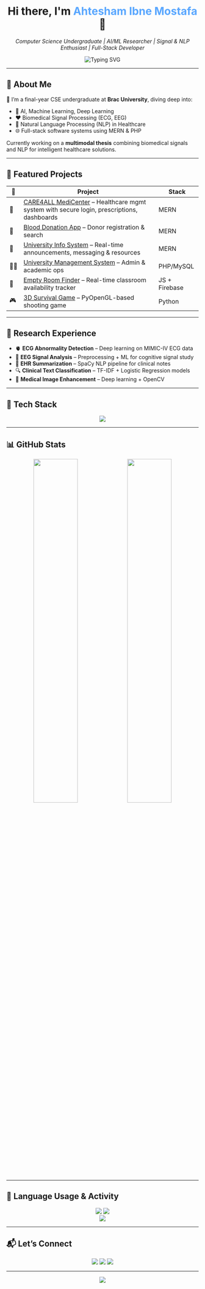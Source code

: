 <!-- HEADER -->
<div align="center">

<h1>Hi there, I'm <span style="color:#58a6ff">Ahtesham Ibne Mostafa</span> 👋</h1>

<p><em>Computer Science Undergraduate | AI/ML Researcher | Signal & NLP Enthusiast | Full-Stack Developer</em></p>

<img src="https://readme-typing-svg.demolab.com?font=Fira+Code&weight=500&duration=3000&pause=1000&color=58A6FF&center=true&vCenter=true&width=600&lines=Final+Year+CSE+Student+@+Brac+University;AI+%7C+Signal+Processing+%7C+NLP+Engineer;Always+learning+%E2%9A%A1+Always+building" alt="Typing SVG" />

</div>

---

## 🔬 About Me

🚀 I’m a final-year CSE undergraduate at **Brac University**, diving deep into:

- 🔎 AI, Machine Learning, Deep Learning  
- ❤️ Biomedical Signal Processing (ECG, EEG)  
- 🧠 Natural Language Processing (NLP) in Healthcare  
- 🌐 Full-stack software systems using MERN & PHP  

Currently working on a **multimodal thesis** combining biomedical signals and NLP for intelligent healthcare solutions.

---

## 🧩 Featured Projects

| 🚧 | Project | Stack |
|----|---------|-------|
| 🏥 | [CARE4ALL MediCenter](https://github.com/Ahtesham-Ibne-Mostafa/CARE4ALL_medicenter) – Healthcare mgmt system with secure login, prescriptions, dashboards | MERN |
| 💉 | [Blood Donation App](https://github.com/Ahtesham-Ibne-Mostafa/Blood-donation-app-with-MERN) – Donor registration & search | MERN |
| 📢 | [University Info System](https://github.com/Ahtesham-Ibne-Mostafa/University_Students_Information_and_Communication_System-With-MERN) – Real-time announcements, messaging & resources | MERN |
| 🧑‍🏫 | [University Management System](https://github.com/Ahtesham-Ibne-Mostafa/University_Management_and_Engagement_System-with-PHP) – Admin & academic ops | PHP/MySQL |
| 🏫 | [Empty Room Finder](https://github.com/Ahtesham-Ibne-Mostafa/BRAC_University_Empty_Room_Finding_Project) – Real-time classroom availability tracker | JS + Firebase |
| 🎮 | [3D Survival Game](https://github.com/Ahtesham-Ibne-Mostafa/3D_Survival_Game) – PyOpenGL-based shooting game | Python |

---

## 🧠 Research Experience

- 🫀 **ECG Abnormality Detection** – Deep learning on MIMIC-IV ECG data  
- 🧠 **EEG Signal Analysis** – Preprocessing + ML for cognitive signal study  
- 📝 **EHR Summarization** – SpaCy NLP pipeline for clinical notes  
- 🔍 **Clinical Text Classification** – TF-IDF + Logistic Regression models  
- 🧬 **Medical Image Enhancement** – Deep learning + OpenCV  

---

## 🧰 Tech Stack

<p align="center">
  <img src="https://skillicons.dev/icons?i=py,tensorflow,pytorch,react,nodejs,express,mongodb,php,mysql,js,html,css,linux,vscode,git,opencv" />
</p>

---

## 📊 GitHub Stats

<div align="center">
  <img width="48%" src="https://github-readme-stats.vercel.app/api?username=Ahtesham-Ibne-Mostafa&show_icons=true&theme=radical&hide_border=true" />
  <img width="48%" src="https://github-readme-streak-stats.herokuapp.com?user=Ahtesham-Ibne-Mostafa&theme=radical&hide_border=true" />
</div>

---

## 🧪 Language Usage & Activity

<div align="center">
  <img src="https://github-profile-summary-cards.vercel.app/api/cards/repos-per-language?username=Ahtesham-Ibne-Mostafa&theme=nord_dark" />
  <img src="https://github-profile-summary-cards.vercel.app/api/cards/most-commit-language?username=Ahtesham-Ibne-Mostafa&theme=nord_dark" />
  <br/>
  <img src="https://github-profile-summary-cards.vercel.app/api/cards/profile-details?username=Ahtesham-Ibne-Mostafa&theme=nord_dark" />
</div>

---

## 📬 Let’s Connect

<p align="center">
  <a href="mailto:ahteshamibnemostafa@gmail.com"><img src="https://img.shields.io/badge/Gmail-EA4335?style=for-the-badge&logo=gmail&logoColor=white" /></a>
  <a href="https://www.linkedin.com/in/ahtesham-ibne-mostafa-119085218/"><img src="https://img.shields.io/badge/LinkedIn-0077B5?style=for-the-badge&logo=linkedin&logoColor=white" /></a>
  <a href="https://github.com/Ahtesham-Ibne-Mostafa"><img src="https://img.shields.io/badge/GitHub-181717?style=for-the-badge&logo=github&logoColor=white" /></a>
</p>

---

<p align="center">
  <img src="https://capsule-render.vercel.app/api?type=waving&color=gradient&height=100&section=footer&text=Thank+You+for+visiting!&fontColor=fff&fontSize=20" />
</p>
